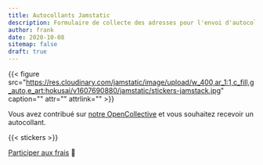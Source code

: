 ```yaml
---
title: Autocollants Jamstatic
description: Formulaire de collecte des adresses pour l'envoi d'autocollants jamstatic
author: frank
date: 2020-10-08
sitemap: false
draft: true
---
```


{{< figure src="https://res.cloudinary.com/jamstatic/image/upload/w_400,ar_1:1,c_fill,g_auto,e_art:hokusai/v1607690880/jamstatic/stickers-jamstack.jpg" caption="" attr="" attrlink="" >}}

Vous avez contribué sur [notre OpenCollective](https://opencollective.com/jamstatic) et vous souhaitez recevoir un autocollant.

{{< stickers >}}

[Participer aux frais](https://opencollective.com/jamstatic) 🙏

